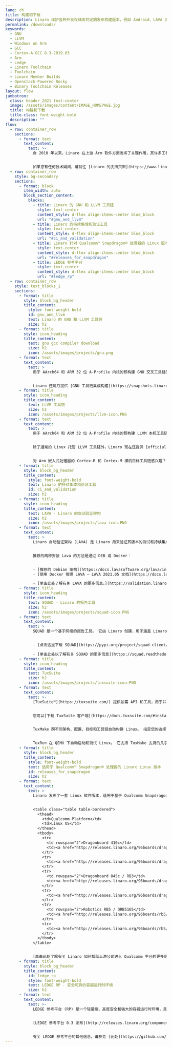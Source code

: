 ```yaml
---
lang: ch
title: 构建和下载
description: Linaro 维护各种开发存储库并定期发布构建版本，例如 Android、LAVA 测试框架以及 GNU 和 LLVM 工具链。 此页面提供了 Linaro 工程团队制作的许多更受欢迎的下载链接。
permalink: /downloads/
keywords:
  - GNU
  - LLVM
  - Windows on Arm
  - GCC
  - Cortex-A GCC 8.3-2019.03
  - Arm
  - Ledge
  - Linaro Toolchain
  - Toolchain
  - Linaro Member Builds
  - Openstack-Powered Rocky
  - Binary Toolchain Releases
layout: flow
jumbotron:
  class: header_2021 text-center
  image: /assets/images/content/IMAGE_HOMEPAGE.jpg
  title: 构建和下载
  title-class: font-weight-bold
  description: ""
flow:
  - row: container_row
    sections:
      - format: text
        text_content:
          text: >-
            自 2010 年以来，Linaro 在上游 Arm 软件方面发挥了关键作用，其许多工程师积极维护开源项目。 此页面提供了 Linaro 工程团队当前制作的下载链接。


            如果您有任何技术疑问，请前往 [Linaro 的支持页面](https://www.linaro.org/support/) 向 Linaro 开发人员技术支持团队提交工单。 对于任何其他查询 [单击此处](https://www.linaro.org/contact/)。
  - row: container_row
    style: bg-secondary
    sections:
      - format: block
        item_width: auto
        block_section_content:
          blocks:
            - title: Linaro 的 GNU 和 LLVM 工具链
              style: text-center
              content_style: d-flex align-items-center blue_block
              url: "#gnu_and_llvm"
            - title: Linaro 的持续集成和验证工具
              style: text-center
              content_style: d-flex align-items-center blue_block
              url: "#ci_and_validation"
            - title: Linaro 针对 Qualcomm™ Snapdragon® 处理器的 Linux 版本
              style: text-center
              content_style: d-flex align-items-center blue_block
              url: "#releases_for_snapdragon"
            - title: LEDGE 参考平台
              style: text-center
              content_style: d-flex align-items-center blue_block
              url: "#ledge_rp"
  - row: container_row
    style: text_blocks_1
    sections:
      - format: title
        style: block_bg_header
        title_content:
          style: font-weight-bold
          id: gnu_and_llvm
          text: Linaro 的 GNU 和 LLVM 工具链
          size: h2
      - format: title
        style: icon_heading
        title_content:
          text: gnu gcc compiler download
          size: h2
          icon: /assets/images/projects/gnu.png
      - format: text
        text_content:
          text: >
            用于 AArch64 和 ARM 32 位 A-Profile 内核的预构建 GNU 交叉工具链的正式 Arm 版本现已在 [Arm 开发人员网站] (https://developer.arm.com/tools-and-software) 上提供 /open-source-software/developer-tools/gnu-toolchain/gnu-a/downloads）。


            Linaro 还每月提供 [GNU 工具链集成构建](https://snapshots.linaro.org/gnu-toolchain/)，为用户提供上游构建的快照。 这些构建允许开发人员在预先构建的二进制文件进入上游后立即对其进行测试。
      - format: title
        style: icon_heading
        title_content:
          text: LLVM 工具链
          size: h2
          icon: /assets/images/projects/llvm-icon.PNG
      - format: text
        text_content:
          text: >
            用于 AArch64 和 ARM 32 位 A-Profile 内核的预构建 LLVM 本机工具链的官方社区版本由 Linaro 构建和测试，现在可在 [LLVM 的 GitHub](https://github.com/llvm/llvm -项目/发布/）。


            除了通常的 Linux 托管 LLVM 工具链外，Linaro 现在还提供 [official LLVM Toolchain for Windows on Arm](https://github.com/llvm/llvm-project/releases/download/llvmorg-12.0.0/LLVM-12.0.0-woa64.exe) 从 LLVM 12.0.0 版本开始。


            对 Arm 嵌入式处理器的 Cortex-R 和 Cortex-M 裸机目标工具链感兴趣？ 我们正在与 Arm 合作，每年提供一个新版本（每季度更新一次）。 版本维护两年。 您可以直接从 [Arm 网站](https://developer.arm.com/tools-and-software/open-source-software/developer-tools/gnu-toolchain/gnu-rm) 获得这些。
      - format: title
        style: block_bg_header
        title_content:
          style: font-weight-bold
          text: Linaro 的持续集成和验证工具
          id: ci_and_validation
          size: h2
      - format: title
        style: icon_heading
        title_content:
          text: LAVA - Linaro 的自动验证架构
          size: h2
          icon: /assets/images/projects/lava-icon.PNG
      - format: text
        text_content:
          text: >
            Linaro 自动验证架构 (LAVA) 是 Linaro 用来验证其版本的测试和持续集成框架。 源代码是开放的，因此 Linaro 成员公司和其他公司可以创建自己的实例并在此标准框架内运行专有测试。


            推荐的两种安装 Lava 的方法是通过 DEB 或 Docker：


            - [推荐的 Debian 架构](https://docs.lavasoftware.org/lava/installing_on_debian.html#recommended-debian-architectures)
            - [使用 Docker 管理 LAVA — LAVA 2021.05 文档](https://docs.lavasoftware.org/lava/docker-admin.html?#official-lava-software-docker-images)

            - [单击此处了解有关 LAVA 的更多信息。](https://validation.linaro.org/)
      - format: title
        style: icon_heading
        title_content:
          text: SQUAD - Linaro 的报告工具
          size: h2
          icon: /assets/images/projects/squad-icon.PNG
      - format: text
        text_content:
          text: >
            SQUAD 是一个基于网络的报告工具。 它由 Linaro 创建，用于涵盖 Linaro 团队的基本测试结果报告。 它可以从直接提交或从 LAVA 等测试工具收集通过/失败结果和基准。


            - [点击这里下载 SQUAD](https://pypi.org/project/squad-client/)

            - [单击此处以了解有关 SQUAD 的更多信息](https://squad.readthedocs.io/en/latest/)
      - format: title
        style: icon_heading
        title_content:
          text: TuxSuite
          size: h2
          icon: /assets/images/projects/tuxsuite-icon.PNG
      - format: text
        text_content:
          text: >-
            [TuxSuite™](https://tuxsuite.com/) 提供按需 API 和工具，用于并行构建和测试 Linux 内核。 Tuxsuite 由 Linaro 创建，是我们测试工作的支柱，任何有兴趣更快、更大规模地进行 Linux 内核测试的人都可以使用它。


            您可以[下载 TuxSuite 客户端](https://docs.tuxsuite.com/#install-and-configure) 使用 Linaro 的 TuxSuite 服务，也可以下载后端工具自行运行。


            TuxMake 跨不同架构、配置、目标和工具链自动构建 Linux。 指定您的选择，TuxMake 会为您驱动构建，每次都以相同的方式执行相同的步骤。 [在此处下载 TuxMake](https://tuxmake.org/#installing-tuxmake)。


            TuxRun 在 QEMU 下自动启动和测试 Linux。 它支持 TuxMake 支持的几乎所有架构。 [在此处下载 TuxRun](https://tuxrun.org/install-pypi/)。
      - format: title
        style: block_bg_header
        title_content:
          style: font-weight-bold
          text: 适用于 Qualcomm™ Snapdragon® 处理器的 Linaro Linux 版本
          id: releases_for_snapdragon
          size: h2
      - format: text
        text_content:
          text: >
            Linaro 发布了一套 Linux 软件版本，适用于基于 Qualcomm Snapdragon 处理器的平台，例如 Dragonboard 410c、Qualcomm Robotics RB3 或 RB5。 Linaro 的版本基于 Linux 主线内核，并且完全依赖于开源用户空间包。 Linaro 提供基于 Yocto 项目和 Debian 的参考实现。 有关受支持平台的更多信息，请访问 [96boards.org 网站](https://www.96boards.org/documentation/consumer/dragonboard/)。


            <table class="table table-bordered">
              <thead>
                <td>Qualcomm Platform</td>
                <td>Linux OS</td>
              </thead>
              <tbody>
                <tr>
                  <td rowspan="2">Dragonboard 410c</td>
                  <td><a href="http://releases.linaro.org/96boards/dragonboard410c/linaro/debian/latest/">Debian</a></td>
                </tr>
                <tr>
                  <td><a href="http://releases.linaro.org/96boards/dragonboard410c/linaro/openembedded/latest/">OpenEmbedded</a></td>
                </tr>
                <tr>
                  <td rowspan="2">Dragonboard 845c / RB3</td>
                  <td><a href="http://releases.linaro.org/96boards/dragonboard845c/linaro/debian/latest/">Debian</a></td>
                </tr>
                <tr>
                  <td><a href="http://releases.linaro.org/96boards/dragonboard845c/linaro/openembedded/latest/">OpenEmbedded</a></td>
                </tr>
                <tr>
                  <td rowspan="2">Robotics RB5 / QRB5165</td>
                  <td><a href="http://releases.linaro.org/96boards/rb5/linaro/debian/latest/">Debian</a></td>
                </tr>
                <tr>
                  <td><a href="http://releases.linaro.org/96boards/rb5/linaro/openembedded/latest/">OpenEmbedded</a></td>
                </tr>
              </tbody>
            </table>


            [单击此处了解有关 Linaro 如何帮助上游公司进入 Qualcomm 平台的更多信息。](https://www.linaro.org/services/qualcomm-platforms-services/)
      - format: title
        style: block_bg_header
        title_content:
          id: ledge_rp
          style: font-weight-bold
          text: LEDGE RP - 安全可靠的容器运行时环境
          size: h2
      - format: text
        text_content:
          text: >-
            LEDGE 参考平台 (RP) 是一个轻量级、高度安全和强大的容器运行时环境，具有可靠的启动和更新功能。 它带有一套完整的 SELinux、IMA（Linux 内核完整性测量架构）和其他技术的安全策略，并基于 SystemReady-IR 和 EBBR 规范构建。完整的 Ledge 参考平台 v0.3 版本可在此处访问：


            [LEDGE 参考平台 0.3 发布](http://releases.linaro.org/components/ledge/rp-0.3/)


            有关 LEDGE 参考平台的其他信息，请参见 [此处](https://github.com/Linaro/meta-ledge)
---
```

